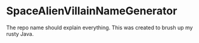 # SpaceAlienVillainNameGenerator
The repo name should explain everything. This was created to brush up my rusty Java.
